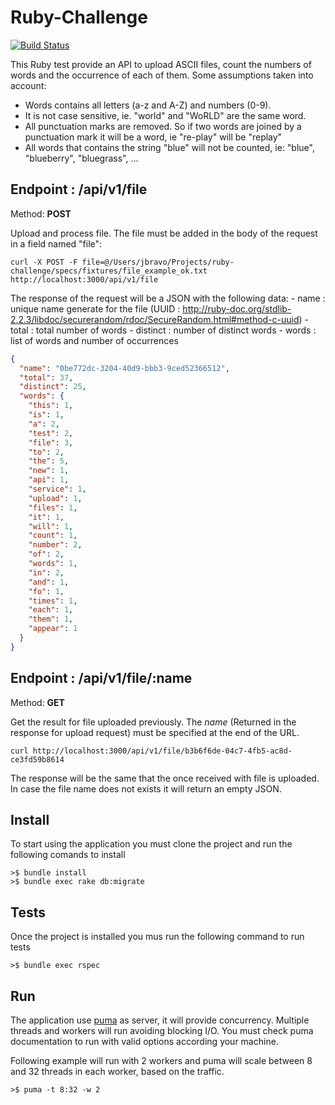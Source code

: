 Ruby-Challenge
==============

[![Build Status](https://travis-ci.org/javibravo/ruby-challenge.svg?branch=master)](https://travis-ci.org/javibravo/ruby-challenge)

This Ruby test provide an API to upload ASCII files, count the numbers of words and the occurrence of each of them.
Some assumptions taken into account:

   - Words contains all letters (a-z and A-Z) and numbers (0-9).
   - It is not case sensitive, ie. "world" and "WoRLD" are the same word.
   - All punctuation marks are removed. So if two words are joined by a punctuation mark it will be a word, ie "re-play" will be "replay"
   - All words that contains the string "blue" will not be counted, ie: "blue", "blueberry", "bluegrass", ...

Endpoint : /api/v1/file
-----------------------
Method: **POST**

Upload and process file. The file must be added in the body of the request in a field named "file":

```
curl -X POST -F file=@/Users/jbravo/Projects/ruby-challenge/specs/fixtures/file_example_ok.txt http://localhost:3000/api/v1/file
```

The response of the request will be a JSON with the following data:
    - name : unique name generate for the file (UUID : http://ruby-doc.org/stdlib-2.2.3/libdoc/securerandom/rdoc/SecureRandom.html#method-c-uuid)
    - total : total number of words
    - distinct : number of distinct words
    - words : list of words and number of occurrences

```json
{
  "name": "0be772dc-3204-40d9-bbb3-9ced52366512",
  "total": 37,
  "distinct": 25,
  "words": {
    "this": 1,
    "is": 1,
    "a": 2,
    "test": 2,
    "file": 3,
    "to": 2,
    "the": 5,
    "new": 1,
    "api": 1,
    "service": 1,
    "upload": 1,
    "files": 1,
    "it": 1,
    "will": 1,
    "count": 1,
    "number": 2,
    "of": 2,
    "words": 1,
    "in": 2,
    "and": 1,
    "fo": 1,
    "times": 1,
    "each": 1,
    "them": 1,
    "appear": 1
  }
}
```

Endpoint : /api/v1/file/:name
-----------------------
Method: **GET**

Get the result for file uploaded previously. The *name* (Returned in the response for upload request) must be specified
at the end of the URL.

```
curl http://localhost:3000/api/v1/file/b3b6f6de-04c7-4fb5-ac8d-ce3fd59b8614
```

The response will be the same that the once received with file is uploaded. In case the file name does not exists it
will return an empty JSON.


Install
-------

To start using the application you must clone the project and run the following comands to install

```
>$ bundle install
>$ bundle exec rake db:migrate
```

Tests
-----

Once the project is installed you mus run the following command to run tests

```
>$ bundle exec rspec
```

Run
---

The application use [puma](https://github.com/puma/puma) as server, it will provide concurrency. Multiple threads and
workers will run avoiding blocking I/O. You must check puma documentation to run with valid options according your 
machine.

Following example will run with 2 workers and puma will scale between 8 and 32 threads in each worker, based on the 
traffic.

```
>$ puma -t 8:32 -w 2
```